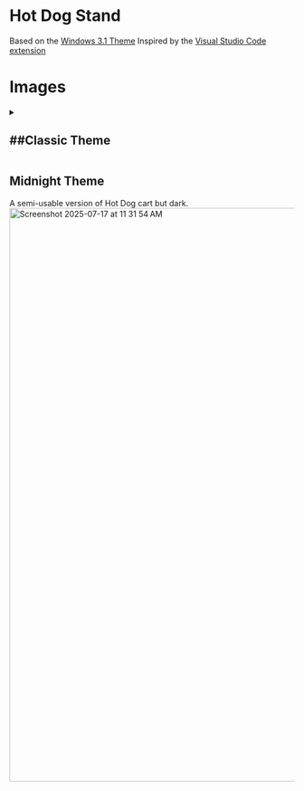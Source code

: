 # Hot Dog Stand
Based on the [Windows 3.1 Theme](https://blog.codinghorror.com/a-tribute-to-the-windows-31-hot-dog-stand-color-scheme/)
Inspired by the [Visual Studio Code extension](https://github.com/SomeKittens/VSC-HDS)

# Images
<details>
    <summary><h2>##Classic Theme</h2></summary>
        For fun
        <img width="732" height="1014" alt="Screenshot 2025-07-17 at 11 31 54 AM" src="https://static.coasterfan5.com/classic.png" />
</details

<details>
    <summary><h2>Midnight Theme</h2></summary>
    A semi-usable version of Hot Dog cart but dark.
    <img width="732" height="1014" alt="Screenshot 2025-07-17 at 11 31 54 AM" src="https://static.coasterfan5.com/midnight.png" />
</details>
